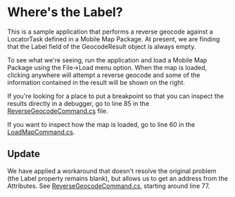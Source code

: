 # Where's the Label?

This is a sample application that performs a reverse geocode against a LocatorTask defined in a Mobile Map Package.  At present, we are finding that the Label field of the GeocodeResult object is always empty.

To see what we're seeing, run the application and load a Mobile Map Package using the File->Load menu option.  When the map is loaded, clicking anywhere will attempt a reverse geocode and some of the information contained in the result will be shown on the right.

If you're looking for a place to put a breakpoint so that you can inspect the results directly in a debugger, go to line 85 in the [ReverseGeocodeCommand.cs](Commands/ReverseGeocodeCommand.cs) file.

If you want to inspect how the map is loaded, go to line 60 in the [LoadMapCommand.cs](Commands/LoadMapCommand.cs).

## Update
We have applied a workaround that doesn't resolve the original problem (the Label property remains blank), but allows us to get an address from the Attributes.  See [ReverseGeocodeCommand.cs](Commands/ReverseGeocodeCommand.cs), starting around line 77.


